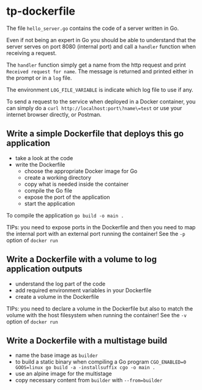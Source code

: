 # tp-dockerfile

The file `hello_server.go` contains the code of a server written in Go. 

Even if not being an expert in Go you should be able to understand that the server serves on port 8080 (internal port) and call a `handler` function when receiving a request.

The `handler` function simply get a name from the http request and print `Received request for name`. The message is returned and printed either in the prompt or in a `log` file.

The environment `LOG_FILE_VARIABLE` is indicate which log file to use if any.

To send a request to the service when deployed in a Docker container, you can simply do a `curl http://localhost:port\?name\=test` or use your internet browser directly, or Postman.

## Write a simple Dockerfile that deploys this go application

- take a look at the code
- write the Dockerfile
	- choose the appropriate Docker image for Go
	- create a working directory
	- copy what is needed inside the container
	- compile the Go file
	- expose the port of the application
	- start the application

To compile the application `go build -o main .`

TIPs: you need to expose ports in the Dockerfile and then you need to map the internal port with an external port running the container! See the `-p` option of `docker run`

## Write a Dockerfile with a volume to log application outputs

- understand the log part of the code
- add required environment variables in your Dockerfile 
- create a volume in the Dockerfile

TIPs: you need to declare a volume in the Dockerfile but also to match the volume with the host filesystem when running the container! See the `-v` option of `docker run`

## Write a Dockerfile with a multistage build

- name the base image as `builder`
- to build a static binary when compiling a Go program `CGO_ENABLED=0 GOOS=linux go build -a -installsuffix cgo -o main .`
- use an alpine image for the multistage
- copy necessary content from `builder` with `--from=builder`
